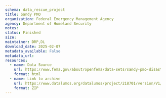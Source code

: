 ```yaml
---
schema: data_rescue_project 
title: Sandy PMO
organization: Federal Emergency Management Agency
agency: Department of Homeland Security
notes: 
status: Finished
size: 
maintainer: DRP,DL
download_date: 2025-02-07
metadata_available: False
metadata_url: 
resources:
  - name: Data Source
    url: https://www.fema.gov/about/openfema/data-sets/sandy-pmo-disaster-relief-appropriations-act-2013-sandy-supplemental-bill
    format: html
  - name: Link to archive
    url: https://www.datalumos.org/datalumos/project/218701/version/V1/view
    format: ZIP
---
```

